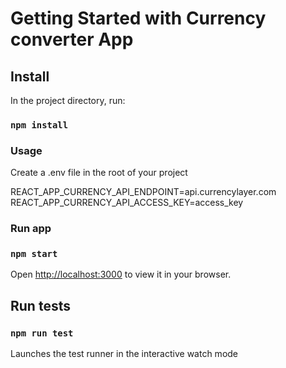 # Getting Started with Currency converter App

## Install

In the project directory, run:

### `npm install`

### Usage

Create a .env file in the root of your project

REACT_APP_CURRENCY_API_ENDPOINT=api.currencylayer.com
REACT_APP_CURRENCY_API_ACCESS_KEY=access_key

### Run app

### `npm start`

Open [http://localhost:3000](http://localhost:3000) to view it in your browser.

## Run tests

### `npm run test`

Launches the test runner in the interactive watch mode
